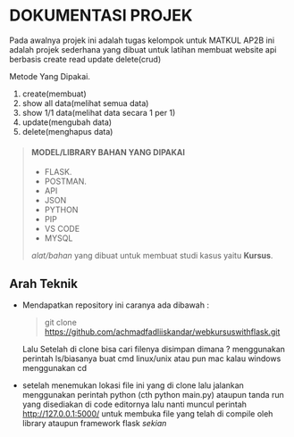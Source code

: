 # DOKUMENTASI PROJEK

Pada awalnya projek ini adalah tugas kelompok untuk MATKUL AP2B ini adalah projek sederhana yang dibuat untuk latihan membuat website api berbasis create read update delete(crud)

<p>Metode Yang Dipakai.</p>
	<ol>
  <li>create(membuat)</li>
  <li>show all data(melihat semua data)</li>
  <li>show 1/1 data(melihat data secara 1 per 1)</li>
  <li>update(mengubah data)</li>
  <li>delete(menghapus data)</li>
</ol>

> #### MODEL/LIBRARY BAHAN YANG DIPAKAI
>
> - FLASK.
> - POSTMAN.
> - API
> - JSON
> - PYTHON
> - PIP
> - VS CODE
> - MYSQL
>
>  *alat/bahan* yang dibuat untuk membuat studi kasus yaitu **Kursus**.

<h2>Arah Teknik</h2>

* Mendapatkan repository ini caranya ada dibawah :
  > git clone https://github.com/achmadfadliiskandar/webkursuswithflask.git

    Lalu Setelah di clone bisa cari filenya disimpan dimana ? menggunakan perintah ls/biasanya buat cmd linux/unix atau pun mac kalau windows menggunakan cd

* setelah menemukan lokasi file ini yang di clone lalu jalankan menggunakan perintah python (cth python main.py) ataupun tanda run yang disediakan di code editornya lalu nanti muncul perintah http://127.0.0.1:5000/ untuk membuka file yang telah di compile oleh library ataupun framework flask <em>sekian</em>


